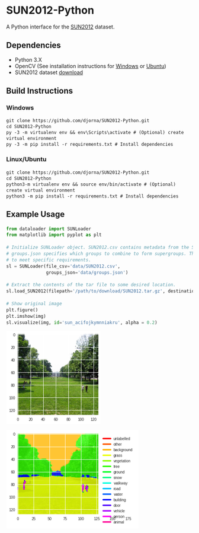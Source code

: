 # SUN2012-Python
A Python interface for the [SUN2012](http://groups.csail.mit.edu/vision/SUN/) dataset.

## Dependencies
* Python 3.X
* OpenCV (See installation instructions for [Windows](https://docs.opencv.org/2.4/doc/tutorials/introduction/windows_install/windows_install.html) or [Ubuntu](https://www.pyimagesearch.com/2016/10/24/ubuntu-16-04-how-to-install-opencv/))
* SUN2012 dataset [download](http://groups.csail.mit.edu/vision/SUN/releases/SUN2012.tar.gz)

## Build Instructions
### Windows
    git clone https://github.com/djorna/SUN2012-Python.git
    cd SUN2012-Python
    py -3 -m virtualenv env && env\Scripts\activate # (Optional) create virtual environment
    py -3 -m pip install -r requirements.txt # Install dependencies

### Linux/Ubuntu
    git clone https://github.com/djorna/SUN2012-Python.git
    cd SUN2012-Python
    python3-m virtualenv env && source env/bin/activate # (Optional) create virtual environment
    python3 -m pip install -r requirements.txt # Install dependencies

## Example Usage
```Python
from dataloader import SUNLoader
from matplotlib import pyplot as plt

# Initialize SUNLoader object. SUN2012.csv contains metadata from the SUN2012 dataset. 
# groups.json specifies which groups to combine to form supergroups. This can be edited
# to meet specific requirements.
sl = SUNLoader(file_csv='data/SUN2012.csv',
               groups_json='data/groups.json')

# Extract the contents of the tar file to some desired location.
sl.load_SUN2012(filepath='/path/to/download/SUN2012.tar.gz', destination='.')

# Show original image
plt.figure()
plt.imshow(img)
sl.visualize(img, id='sun_acifojkymnniakru', alpha = 0.2)
```


![sun_acifojkymnniakru.png](./examples/sun_acifojkymnniakru.png "Example image")

![sun_acifojkymnniakru_label.png](./examples/sun_acifojkymnniakru_label.png "Example labelled image")